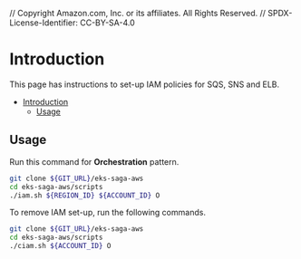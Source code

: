 // Copyright Amazon.com, Inc. or its affiliates. All Rights Reserved. // SPDX-License-Identifier: CC-BY-SA-4.0

# Introduction

This page has instructions to set-up IAM policies for SQS, SNS and ELB.

- [Introduction](#introduction)
  - [Usage](#usage)

## Usage

Run this command for **Orchestration** pattern.

```bash
git clone ${GIT_URL}/eks-saga-aws
cd eks-saga-aws/scripts
./iam.sh ${REGION_ID} ${ACCOUNT_ID} O
```

To remove IAM set-up, run the following commands.

```bash
git clone ${GIT_URL}/eks-saga-aws
cd eks-saga-aws/scripts
./ciam.sh ${ACCOUNT_ID} O
```
